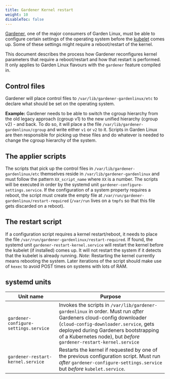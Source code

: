 ```yaml
---
title: Gardener Kernel restart
weight: 10
disableToc: false
---
```


[Gardener](https://gardener.cloud), one of the major consumers of Garden Linux, must be able to configure certain settings of the operating system before the [kubelet](https://kubernetes.io/docs/reference/command-line-tools-reference/kubelet/) comes up. Some of these settings might require a reboot/restart of the kernel.

This document describes the process how Gardener reconfigures kernel parameters that require a reboot/restart and how that restart is performed. It only applies to Garden Linux flavours with the `gardener` feature compiled in.

## Control files

Gardener will place control files to `/var/lib/gardener-gardenlinux/etc` to declare what should be set on the operating system.

**Example:** Gardener needs to be able to switch the cgroup hierarchy from the old legacy approach (cgroup v1) to the new unified hierarchy (cgroup v2) - and back. To do so, it will place a the file `/var/lib/gardener-gardenlinux/cgroup` and write either `v1` or `v2` to it. Scripts in Garden Linux are then responsible for picking up these files and do whatever is needed to change the cgroup hierarchy of the system.

## The applier scripts

The scripts that pick up the control files in `/var/lib/gardener-gardenlinux/etc` themselves reside in `/var/lib/gardener-gardenlinux` and must follow the pattern `XX_script_name` where `XX` is a number. The scripts will be executed in order by the systemd unit `gardener-configure-settings.service`.
If the configuration of a system property requires a reboot, the script must create the empty file at `/var/run/gardener-gardenlinux/restart-required` (`/var/run` lives on a `tmpfs` so that this file gets discarded on a reboot).

## The restart script

If a configuration script requires a kernel restart/reboot, it needs to place the file `/var/run/gardener-gardenlinux/restart-required`. If found, the systemd unit `gardener-restart-kernel.service` will restart the kernel before the kubelet (if installed) comes up. It will not restart the system if it detects that the kubelet is already running.
_Note:_ Restarting the kernel currently means rebooting the system. Later iterations of the script should make use of `kexec` to avoid POST times on systems with lots of RAM.

## systemd units

| Unit name | Purpose |
|---|---|
| `gardener-configure-settings.service` | Invokes the scripts in `/var/lib/gardener-gardenlinux` in order. Must run _after_ Gardeners cloud-config downloader (`cloud-config-downloader.service`, gets deployed during Gardeners bootstrapping of a Kubernetes node), but _before_ `gardener-restart-kernel.service` |
| `gardener-restart-kernel.service` | Restarts the kernel if requested by one of the previous configuration script. Must run _after_ `gardener-configure-settings.service` but _before_ `kubelet.service`. |
